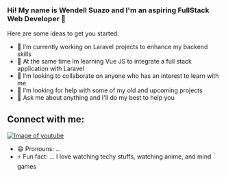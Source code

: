 ### Hi! My name is Wendell Suazo and I'm an aspiring FullStack Web Developer 👋



Here are some ideas to get you started:

- 🔭 I’m currently working on Laravel projects to enhance my backend skills 
- 🌱 At the same time Im learning  Vue JS to integrate a full stack application with Laravel
- 👯 I’m looking to collaborate on anyone who has an interest to learn with me
- 🤔 I’m looking for help with some of my old and upcoming projects
- 💬 Ask me about anything and I'll do my best to help you

## Connect with me:
  <a href="test.html">![Image of youtube](https://github.com/paulrobertlloyd/socialmediaicons/blob/main/youtube-16x16.png) </a>

- 😄 Pronouns: ...
- ⚡ Fun fact: ... I love watching techy stuffs, watching anime, and mind games

